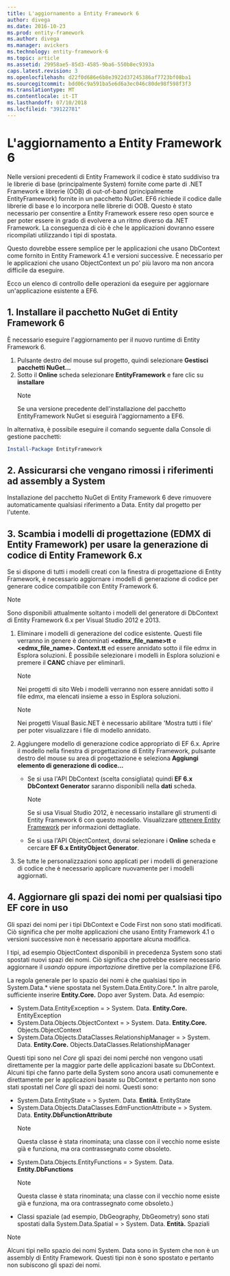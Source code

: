 ```yaml
---
title: L'aggiornamento a Entity Framework 6
author: divega
ms.date: 2016-10-23
ms.prod: entity-framework
ms.author: divega
ms.manager: avickers
ms.technology: entity-framework-6
ms.topic: article
ms.assetid: 29958ae5-85d3-4585-9ba6-550b8ec9393a
caps.latest.revision: 3
ms.openlocfilehash: d22f0d686e6b8e3922d37245386af7723bf08ba1
ms.sourcegitcommit: bdd06c9a591ba5e6d6a3ec046c80de98f598f3f3
ms.translationtype: MT
ms.contentlocale: it-IT
ms.lasthandoff: 07/10/2018
ms.locfileid: "39122781"
---
```

# <a name="upgrading-to-entity-framework-6"></a>L'aggiornamento a Entity Framework 6

Nelle versioni precedenti di Entity Framework il codice è stato suddiviso tra le librerie di base (principalmente System) fornite come parte di .NET Framework e librerie (OOB) di out-of-band (principalmente EntityFramework) fornite in un pacchetto NuGet. EF6 richiede il codice dalle librerie di base e lo incorpora nelle librerie di OOB. Questo è stato necessario per consentire a Entity Framework essere reso open source e per poter essere in grado di evolvere a un ritmo diverso da .NET Framework. La conseguenza di ciò è che le applicazioni dovranno essere ricompilati utilizzando i tipi di spostata.

Questo dovrebbe essere semplice per le applicazioni che usano DbContext come fornito in Entity Framework 4.1 e versioni successive. È necessario per le applicazioni che usano ObjectContext un po' più lavoro ma non ancora difficile da eseguire.

Ecco un elenco di controllo delle operazioni da eseguire per aggiornare un'applicazione esistente a EF6.

## <a name="1-install-the-ef6-nuget-package"></a>1. Installare il pacchetto NuGet di Entity Framework 6

È necessario eseguire l'aggiornamento per il nuovo runtime di Entity Framework 6.

1. Pulsante destro del mouse sul progetto, quindi selezionare **Gestisci pacchetti NuGet...**  
2. Sotto il **Online** scheda selezionare **EntityFramework** e fare clic su **installare**  
   > [!NOTE]
   > Se una versione precedente dell'installazione del pacchetto EntityFramework NuGet si eseguirà l'aggiornamento a EF6.

In alternativa, è possibile eseguire il comando seguente dalla Console di gestione pacchetti:

``` powershell
Install-Package EntityFramework
```

## <a name="2-ensure-that-assembly-references-to-systemdataentitydll-are-removed"></a>2. Assicurarsi che vengano rimossi i riferimenti ad assembly a System

Installazione del pacchetto NuGet di Entity Framework 6 deve rimuovere automaticamente qualsiasi riferimento a Data. Entity dal progetto per l'utente.

## <a name="3-swap-any-ef-designer-edmx-models-to-use-ef-6x-code-generation"></a>3. Scambia i modelli di progettazione (EDMX di Entity Framework) per usare la generazione di codice di Entity Framework 6.x

Se si dispone di tutti i modelli creati con la finestra di progettazione di Entity Framework, è necessario aggiornare i modelli di generazione di codice per generare codice compatibile con Entity Framework 6.

> [!NOTE]
> Sono disponibili attualmente soltanto i modelli del generatore di DbContext di Entity Framework 6.x per Visual Studio 2012 e 2013.

1. Eliminare i modelli di generazione del codice esistente. Questi file verranno in genere è denominati  **\<edmx_file_name\>tt** e  **\<edmx_file_name\>. Context.tt** ed essere annidato sotto il file edmx in Esplora soluzioni. È possibile selezionare i modelli in Esplora soluzioni e premere il **CANC** chiave per eliminarli.  
   > [!NOTE]
   > Nei progetti di sito Web i modelli verranno non essere annidati sotto il file edmx, ma elencati insieme a esso in Esplora soluzioni.  

   > [!NOTE]
   > Nei progetti Visual Basic.NET è necessario abilitare 'Mostra tutti i file' per poter visualizzare i file di modello annidato.
2. Aggiungere modello di generazione codice appropriato di EF 6.x. Aprire il modello nella finestra di progettazione di Entity Framework, pulsante destro del mouse su area di progettazione e seleziona **Aggiungi elemento di generazione di codice...**
    - Se si usa l'API DbContext (scelta consigliata) quindi **EF 6.x DbContext Generator** saranno disponibili nella **dati** scheda.  
      > [!NOTE]
      > Se si usa Visual Studio 2012, è necessario installare gli strumenti di Entity Framework 6 con questo modello. Visualizzare [ottenere Entity Framework](~/ef6/fundamentals/install.md) per informazioni dettagliate.  

    - Se si usa l'API ObjectContext, dovrai selezionare i **Online** scheda e cercare **EF 6.x EntityObject Generator**.  
3. Se tutte le personalizzazioni sono applicati per i modelli di generazione di codice che è necessario applicare nuovamente per i modelli aggiornati.

## <a name="4-update-namespaces-for-any-core-ef-types-being-used"></a>4. Aggiornare gli spazi dei nomi per qualsiasi tipo EF core in uso

Gli spazi dei nomi per i tipi DbContext e Code First non sono stati modificati. Ciò significa che per molte applicazioni che usano Entity Framework 4.1 o versioni successive non è necessario apportare alcuna modifica.

I tipi, ad esempio ObjectContext disponibili in precedenza System sono stati spostati nuovi spazi dei nomi. Ciò significa che potrebbe essere necessario aggiornare il *usando* oppure *importazione* direttive per la compilazione EF6.

La regola generale per lo spazio dei nomi è che qualsiasi tipo in System.Data.* viene spostata nel System.Data.Entity.Core.*. In altre parole, sufficiente inserire **Entity.Core.** Dopo aver System. Data. Ad esempio:

- System.Data.EntityException = > System. Data. **Entity.Core.** EntityException  
- System.Data.Objects.ObjectContext = > System. Data. **Entity.Core.** Objects.ObjectContext  
- System.Data.Objects.DataClasses.RelationshipManager = > System. Data. **Entity.Core.** Objects.DataClasses.RelationshipManager  

Questi tipi sono nel *Core* gli spazi dei nomi perché non vengono usati direttamente per la maggior parte delle applicazioni basate su DbContext. Alcuni tipi che fanno parte della System sono ancora usati comunemente e direttamente per le applicazioni basate su DbContext e pertanto non sono stati spostati nel *Core* gli spazi dei nomi. Questi sono:

- System.Data.EntityState = > System. Data. **Entità.** EntityState  
- System.Data.Objects.DataClasses.EdmFunctionAttribute = > System. Data. **Entity.DbFunctionAttribute**  
  > [!NOTE]
  > Questa classe è stata rinominata; una classe con il vecchio nome esiste già e funziona, ma ora contrassegnato come obsoleto.  
- System.Data.Objects.EntityFunctions = > System. Data. **Entity.DbFunctions**  
  > [!NOTE]
  > Questa classe è stata rinominata; una classe con il vecchio nome esiste già e funziona, ma ora contrassegnato come obsoleto.)  
- Classi spaziale (ad esempio, DbGeography, DbGeometry) sono stati spostati dalla System.Data.Spatial = > System. Data. **Entità.** Spaziali

> [!NOTE]
> Alcuni tipi nello spazio dei nomi System. Data sono in System che non è un assembly di Entity Framework. Questi tipi non è sono spostato e pertanto non subiscono gli spazi dei nomi.
